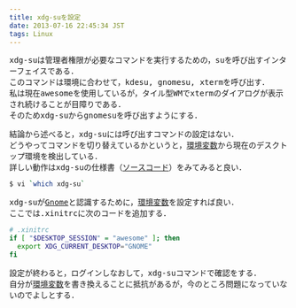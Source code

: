 ```yaml
---
title: xdg-suを設定
date: 2013-07-16 22:45:34 JST
tags: Linux
---
```


<span style="font-family:monospace">xdg-su<span>は管理者権限が必要なコマンドを実行するための，suを呼び出すインターフェイスである．<br>
このコマンドは環境に合わせて，<span style="font-family:monospace">kdesu<span>, <span style="font-family:monospace">gnomesu<span>, <span style="font-family:monospace">xterm<span>を呼び出す．<br>
私は現在awesomeを使用しているが，タイル型WMで<span style="font-family:monospace">xterm<span>のダイアログが表示され続けることが目障りである．<br>
そのため<span style="font-family:monospace">xdg-su<span>から<span style="font-family:monospace">gnomesu<span>を呼び出すようにする．</span></span></span></span></span></span></span></span></span></span></span></span></span></span>

結論から述べると，<span style="font-family:monospace">xdg-su<span>には呼び出すコマンドの設定はない．<br>
どうやってコマンドを切り替えているかというと，<a class="keyword" href="http://d.hatena.ne.jp/keyword/%B4%C4%B6%AD%CA%D1%BF%F4">環境変数</a>から現在のデスクトップ環境を検出している．<br>
詳しい動作は<span style="font-family:monospace">xdg-su<span>の仕様書（<a class="keyword" href="http://d.hatena.ne.jp/keyword/%A5%BD%A1%BC%A5%B9%A5%B3%A1%BC%A5%C9">ソースコード</a>）をみてみると良い．</span></span></span></span>

```sh
$ vi `which xdg-su`
```

<span style="font-family:monospace">xdg-su<span>が<a class="keyword" href="http://d.hatena.ne.jp/keyword/Gnome">Gnome</a>と認識するために，<a class="keyword" href="http://d.hatena.ne.jp/keyword/%B4%C4%B6%AD%CA%D1%BF%F4">環境変数</a>を設定すれば良い．<br>
ここでは<span style="font-family:monospace">.xinitrc<span>に次のコードを追加する．</span></span></span></span>

```sh
# .xinitrc
if [ "$DESKTOP_SESSION" = "awesome" ]; then
  export XDG_CURRENT_DESKTOP="GNOME"
fi
```

設定が終わると，ログインしなおして，<span style="font-family:monospace">xdg-su<span>コマンドで確認をする．<br>
自分が<a class="keyword" href="http://d.hatena.ne.jp/keyword/%B4%C4%B6%AD%CA%D1%BF%F4">環境変数</a>を書き換えることに抵抗があるが，今のところ問題になっていないのでよしとする．</span></span>

